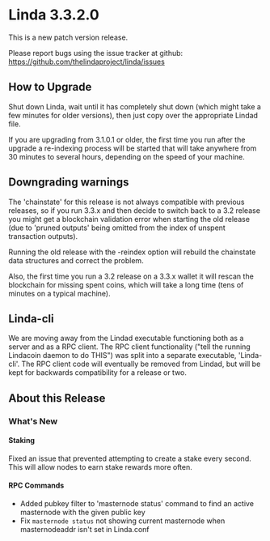 # Linda 3.3.2.0

This is a new patch version release.

Please report bugs using the issue tracker at github: https://github.com/thelindaproject/linda/issues

## How to Upgrade
Shut down Linda, wait until it has completely shut down (which might take a few minutes for older versions), then just copy over the appropriate Lindad file.

If you are upgrading from 3.1.0.1 or older, the first time you run after the upgrade a re-indexing process will be started that will take anywhere from 30 minutes to several hours, depending on the speed of your machine.

## Downgrading warnings
The 'chainstate' for this release is not always compatible with previous releases, so if you run 3.3.x and then decide to switch back to a 3.2 release you might get a blockchain validation error when starting the old release (due to 'pruned outputs' being omitted from the index of unspent transaction outputs).

Running the old release with the -reindex option will rebuild the chainstate data structures and correct the problem.

Also, the first time you run a 3.2 release on a 3.3.x wallet it will rescan the blockchain for missing spent coins, which will take a long time (tens of minutes on a typical machine).

## Linda-cli
We are moving away from the Lindad executable functioning both as a server and as a RPC client. The RPC client functionality ("tell the running Lindacoin daemon to do THIS") was split into a separate executable, 'Linda-cli'. The RPC client code will eventually be removed from Lindad, but will be kept for backwards compatibility for a release or two.

## About this Release

### What's New

#### Staking
Fixed an issue that prevented attempting to create a stake every second. This will allow nodes to earn stake rewards more often.

#### RPC Commands
- Added pubkey filter to 'masternode status' command to find an active masternode with the given public key
- Fix `masternode status` not showing current masternode when masternodeaddr isn't set in Linda.conf